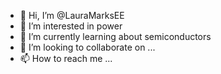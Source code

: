 - 👋 Hi, I’m @LauraMarksEE
- 👀 I’m interested in power
- 🌱 I’m currently learning about semiconductors
- 💞️ I’m looking to collaborate on ...
- 📫 How to reach me ...

<!---
LauraMarksEE/LauraMarksEE is a ✨ special ✨ repository because its `README.md` (this file) appears on your GitHub profile.
You can click the Preview link to take a look at your changes.
--->
